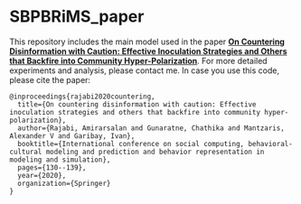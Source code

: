 # SBPBRiMS_paper

This repository includes the main model used in the paper [**On Countering Disinformation with Caution: Effective Inoculation Strategies and Others that Backfire into Community Hyper-Polarization**](https://link.springer.com/chapter/10.1007/978-3-030-61255-9_13). For more detailed experiments and analysis, please contact me. In case you use this code, please cite the paper:
```
@inproceedings{rajabi2020countering,
  title={On countering disinformation with caution: Effective inoculation strategies and others that backfire into community hyper-polarization},
  author={Rajabi, Amirarsalan and Gunaratne, Chathika and Mantzaris, Alexander V and Garibay, Ivan},
  booktitle={International conference on social computing, behavioral-cultural modeling and prediction and behavior representation in modeling and simulation},
  pages={130--139},
  year={2020},
  organization={Springer}
}
```
